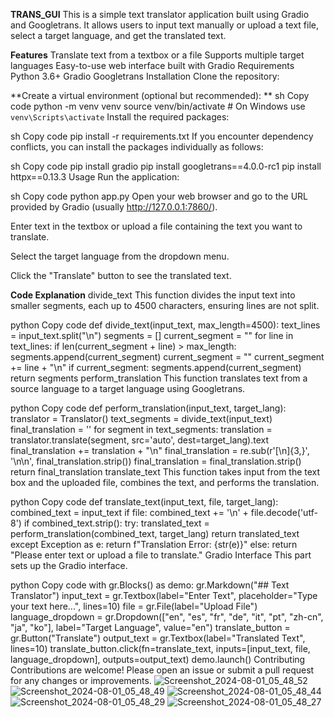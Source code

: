 **TRANS_GUI**
This is a simple text translator application built using Gradio and Googletrans. It allows users to input text manually or upload a text file, select a target language, and get the translated text.

**Features**
Translate text from a textbox or a file
Supports multiple target languages
Easy-to-use web interface built with Gradio
Requirements
Python 3.6+
Gradio
Googletrans
Installation
Clone the repository:




**Create a virtual environment (optional but recommended):
**
sh
Copy code
python -m venv venv
source venv/bin/activate  # On Windows use `venv\Scripts\activate`
Install the required packages:

sh
Copy code
pip install -r requirements.txt
If you encounter dependency conflicts, you can install the packages individually as follows:

sh
Copy code
pip install gradio
pip install googletrans==4.0.0-rc1
pip install httpx==0.13.3
Usage
Run the application:

sh
Copy code
python app.py
Open your web browser and go to the URL provided by Gradio (usually http://127.0.0.1:7860/).

Enter text in the textbox or upload a file containing the text you want to translate.

Select the target language from the dropdown menu.

Click the "Translate" button to see the translated text.

**Code Explanation**
divide_text
This function divides the input text into smaller segments, each up to 4500 characters, ensuring lines are not split.

python
Copy code
def divide_text(input_text, max_length=4500):
    text_lines = input_text.split("\n")
    segments = []
    current_segment = ""
    for line in text_lines:
        if len(current_segment + line) > max_length:
            segments.append(current_segment)
            current_segment = ""
        current_segment += line + "\n"
    if current_segment:
        segments.append(current_segment)
    return segments
perform_translation
This function translates text from a source language to a target language using Googletrans.

python
Copy code
def perform_translation(input_text, target_lang):
    translator = Translator()
    text_segments = divide_text(input_text)
    final_translation = ''
    for segment in text_segments:
        translation = translator.translate(segment, src='auto', dest=target_lang).text
        final_translation += translation + "\n"
    final_translation = re.sub(r'[\n]{3,}', '\n\n', final_translation.strip())
    final_translation = final_translation.strip()
    return final_translation
translate_text
This function takes input from the text box and the uploaded file, combines the text, and performs the translation.

python
Copy code
def translate_text(input_text, file, target_lang):
    combined_text = input_text
    if file:
        combined_text += '\n' + file.decode('utf-8')
    if combined_text.strip():
        try:
            translated_text = perform_translation(combined_text, target_lang)
            return translated_text
        except Exception as e:
            return f"Translation Error: {str(e)}"
    else:
        return "Please enter text or upload a file to translate."
Gradio Interface
This part sets up the Gradio interface.

python
Copy code
with gr.Blocks() as demo:
    gr.Markdown("## Text Translator")
    input_text = gr.Textbox(label="Enter Text", placeholder="Type your text here...", lines=10)
    file = gr.File(label="Upload File")
    language_dropdown = gr.Dropdown(["en", "es", "fr", "de", "it", "pt", "zh-cn", "ja", "ko"], label="Target Language", value="en")
    translate_button = gr.Button("Translate")
    output_text = gr.Textbox(label="Translated Text", lines=10)
    translate_button.click(fn=translate_text, inputs=[input_text, file, language_dropdown], outputs=output_text)
demo.launch()
Contributing
Contributions are welcome! Please open an issue or submit a pull request for any changes or improvements.
![Screenshot_2024-08-01_05_48_52](https://github.com/user-attachments/assets/b1435e95-f407-405c-a4c1-f0b44cca4970)
![Screenshot_2024-08-01_05_48_49](https://github.com/user-attachments/assets/133b0cd7-dfbe-4944-91e3-2c6786f970ec)
![Screenshot_2024-08-01_05_48_44](https://github.com/user-attachments/assets/a0ef0460-fb4a-4ff8-9bd8-f91055043ec9)
![Screenshot_2024-08-01_05_48_29](https://github.com/user-attachments/assets/4e56fdb5-db88-45aa-b504-c867dc20614d)
![Screenshot_2024-08-01_05_48_27](https://github.com/user-attachments/assets/c3985b64-b32f-4a52-aa26-864a74316bab)

